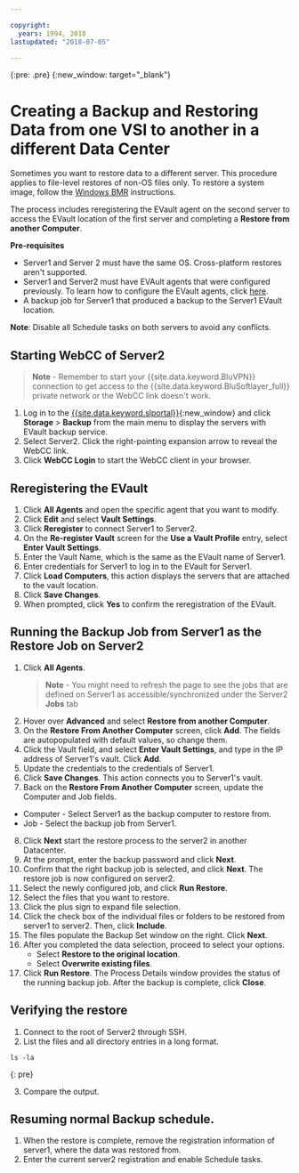 ```yaml
---

copyright:
  years: 1994, 2018
lastupdated: "2018-07-05"

---
```

{:pre: .pre}
{:new_window: target="_blank"}

# Creating a Backup and Restoring Data from one VSI to another in a different Data Center

Sometimes you want to restore data to a different server. This procedure applies to file-level restores of non-OS files only. To restore a system image, follow the [Windows BMR](restoring-evault-bmr-system-volume-image.html) instructions.

The process includes reregistering the EVault agent on the second server to access the EVault location of the first server and completing a **Restore from another Computer**.

**Pre-requisites**

- Server1 and Server 2 must have the same OS. Cross-platform restores aren't supported.
- Server1 and Server2 must have EVAult agents that were configured previously. To learn how to configure the EVault agents, click [here](index.html#configuring-evault-agent-in-webcc).
- A backup job for Server1 that produced a backup to the Server1 EVault location.

**Note**: Disable all Schedule tasks on both servers to avoid any conflicts. 

## Starting WebCC of Server2

>**Note** - Remember to start your {{site.data.keyword.BluVPN}} connection to get access to the {{site.data.keyword.BluSoftlayer_full}} private network or the WebCC link doesn't work.

1. Log in to the [{{site.data.keyword.slportal}}](https://control.softlayer.com/){:new_window} and click **Storage** > **Backup** from the main menu to display the servers with EVault backup service. 
2. Select Server2. Click the right-pointing expansion arrow to reveal the WebCC link.
3. Click **WebCC Login** to start the WebCC client in your browser.

## Reregistering the EVault

1. Click **All Agents** and open the specific agent that you want to modify.
2. Click **Edit** and select **Vault Settings**.
3. Click **Reregister** to connect Server1 to Server2.
4. On the **Re-register Vault** screen for the **Use a Vault Profile** entry, select **Enter Vault Settings**.
5. Enter the Vault Name, which is the same as the EVault name of Server1.
6. Enter credentials for Server1 to log in to the EVault for Server1.
7. Click **Load Computers**, this action displays the servers that are attached to the vault location.
8. Click **Save Changes**.
9. When prompted, click **Yes** to confirm the reregistration of the EVault.

## Running the Backup Job from Server1 as the Restore Job on Server2

1. Click **All Agents**.
   >**Note** - You might need to refresh the page to see the jobs that are defined on Server1 as accessible/synchronized under the Server2 **Jobs** tab
2. Hover over **Advanced** and select **Restore from another Computer**.
3. On the **Restore From Another Computer** screen, click **Add**. The fields are autopopulated with default values, so change them.
4. Click the Vault field, and select **Enter Vault Settings**, and type in the IP address of Server1's vault. Click **Add**.
5. Update the credentials to the credentials of Server1.
6. Click **Save Changes**. This action connects you to Server1's vault.
7. Back on the **Restore From Another Computer** screen, update the Computer and Job fields.
  - Computer - Select Server1 as the backup computer to restore from. 
  - Job - Select the backup job from Server1.
8. Click **Next** start the restore process to the server2 in another Datacenter.
9. At the prompt, enter the backup password and click **Next**.
10. Confirm that the right backup job is selected, and click **Next**. The restore job is now configured on server2. 
11. Select the newly configured job, and click **Run Restore**.
12. Select the files that you want to restore. 
13. Click the plus sign to expand file selection.
14. Click the check box of the individual files or folders to be restored from server1 to server2. Then, click **Include**.
15. The files populate the Backup Set window on the right. Click **Next**. 
16. After you completed the data selection, proceed to select your options.
    - Select **Restore to the original location**.
    - Select **Overwrite existing files**.
17. Click **Run Restore**. The Process Details window provides the status of the running backup job. After the backup is complete, click **Close**.


## Verifying the restore

1. Connect to the root of Server2 through SSH.
2. List the files and all directory entries in a long format.
  ```
  ls -la
  ```
  {: pre}
  
3. Compare the output.
  
## Resuming normal Backup schedule.

1. When the restore is complete, remove the registration information of server1, where the data was restored from. 
2. Enter the current server2 registration and enable Schedule tasks.
